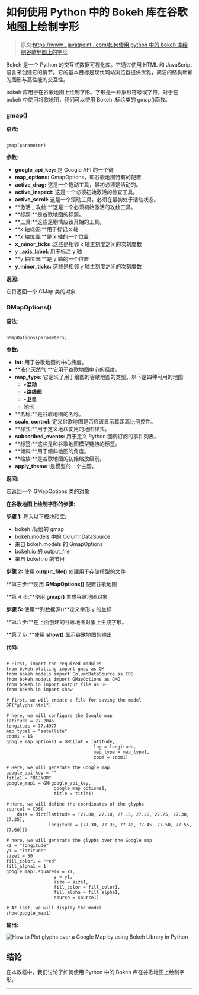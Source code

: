 # 如何使用 Python 中的 Bokeh 库在谷歌地图上绘制字形

> 原文:[https://www . javatpoint . com/如何使用 python 中的 bokeh 库绘制谷歌地图上的字形](https://www.javatpoint.com/how-to-plot-glyphs-over-a-google-map-by-using-bokeh-library-in-python)

Bokeh 是一个 Python 的交互式数据可视化库。它通过使用 HTML 和 JavaScript 语言来创建它的情节。它的基本目标是现代网站浏览器提供优雅，简洁的结构新颖的图形与高性能的交互性。

bokeh 库用于在谷歌地图上绘制字形。字形是一种象形符号或字符。对于在 bokeh 中使用谷歌地图，我们可以使用 Bokeh .标绘类的 gmap()函数。

### gmap()

**语法:**

```

gmap(parameter)

```

**参数:**

*   **google_api_key:** 是 Google API 的一个键
*   **map_options:** GmapOptions，即谷歌地图特有的配置
*   **active_drag:** 这是一个拖动工具，最初必须是活动的。
*   **active_inspect:** 这是一个必须初始激活的检查工具。
*   **active_scroll:** 这是一个滚动工具，必须在最初处于活动状态。
*   **激活 _ 攻丝:**这是一个必须初始激活的攻丝工具。
*   **标题:**是谷歌地图的标题。
*   **工具:**这些是剧情应该开始的工具。
*   **x 轴标签:**用于标记 x 轴
*   **x 轴位置:**是 x 轴的一个位置
*   **x_minor_ticks** :这些是相邻 x 轴主刻度之间的次刻度数
*   y **_axis_label:** 用于标注 y 轴
*   **y 轴位置:**是 y 轴的一个位置
*   **y_minor_ticks:** 这些是相邻 y 轴主刻度之间的次刻度数

**返回:**

它将返回一个 GMap 类的对象

### GMapOptions()

**语法:**

```

GMapOptions(parameters)

```

**参数:**

*   **lat:** 用于谷歌地图的中心纬度。
*   **液化天然气:**它用于谷歌地图中心的经度。
*   **map_type:** 它定义了用于绘图的谷歌地图的类型。以下是四种可用的地图:
    *   **-混动**
    *   **-路线图**
    *   **-卫星**
    *   地形
*   **名称:**是谷歌地图的名称。
*   **scale_control:** 定义谷歌地图是否应该显示其距离比例控件。
*   **样式:**用于定义地块使用的地图样式。
*   **subscribed_events:** 用于定义 Python 回调订阅的事件列表。
*   **标签:**这些是和谷歌地图模型链接的标签。
*   **倾斜:**用于倾斜地图的角度。
*   **缩放:**是谷歌地图的初始缩放级别。
*   **apply_theme** :是模型的一个主题。

**返回:**

它返回一个 GMapOptions 类的对象

**在谷歌地图上绘制字形的步骤:**

**步骤 1:** 导入以下模块和库:

*   bokeh .标绘的 gmap
*   bokeh.models 中的 ColumnDataSource
*   来自 bokeh.models 的 GmapOptions
*   bokeh.io 的 output_file
*   来自 bokeh.io 的节目

**步骤 2:** 使用 **output_file()** 创建用于存储模型的文件

**第三步:**使用 **GMapOptions()** 配置谷歌地图

**第 4 步:**使用 **gmap()** 生成谷歌地图对象

**步骤 5:** 使用**列数据源()**定义字形 y 的坐标

**第六步:**在上面创建的谷歌地图对象上生成字形。

**第 7 步:**使用 **show()** 显示谷歌地图的输出

**代码:**

```

# First, import the required modules
from bokeh.plotting import gmap as GM
from bokeh.models import ColumnDataSource as CDS
from bokeh.models import GMapOptions as GMO
from bokeh.io import output_file as OF
from bokeh.io import show

# first, we will create a file for saving the model
OF("glyphs.html")

# here, we will configure the Google map
latitude = 27.2046
longitude = 77.4977 
map_type1 = "satellite"
zoom1 = 15
google_map_options1 = GMO(lat = latitude,
                                 lng = longitude,
                                 map_type = map_type1,
                                 zoom = zoom1)

# Here, we will generate the Google map
google_api_key = ""
title1 = "BIJNOR"
google_map1 = GM(google_api_key,
                  google_map_options1,
                  title = title1)

# Here, we will define the coordinates of the glyphs
source1 = CDS(
    data = dict(latitude = [27.00, 27.10, 27.15, 27.20, 27.25, 27.30, 27.35],
                longitude = [77.30, 77.35, 77.40, 77.45, 77.50, 77.55, 77.60]))

# here, we will generate the glyphs over the Google map
x1 = "longitude"
y1 = "latitude"
size1 = 30
fill_color1 = "red"
fill_alpha1 = 1
google_map1.square(x = x1,
                  y = y1,
                  size = size1,
                  fill_color = fill_color1,
                  fill_alpha = fill_alpha1,
                  source = source1)

# At last, we will display the model
show(google_map1)

```

**输出:**

![How to Plot glyphs over a Google Map by using Bokeh Library in Python](../Images/54c812694e991286978e5b17b627daf8.png)

## 结论

在本教程中，我们讨论了如何使用 Python 中的 Bokeh 库在谷歌地图上绘制字形。

* * *